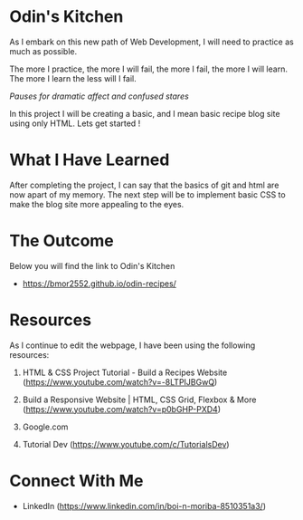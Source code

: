 # Odin's Kitchen 
As I embark on this new path of Web Development, I will need to practice as much as possible. 

The more I practice, the more I will fail, the more I fail, the more I will learn. The more I learn the less will I fail. 

*Pauses for dramatic affect and confused stares*

In this project I will be creating a basic, and I mean basic recipe blog site using only HTML. Lets get started !

# What I Have Learned 
After completing the project, I can say that the basics of git and html are now apart of my memory. 
The next step will be to implement basic CSS to make the blog site more appealing to the eyes. 

# The Outcome
Below you will find the link to Odin's Kitchen 
- https://bmor2552.github.io/odin-recipes/

# Resources
As I continue to edit the webpage, I have been using the following resources:

1. HTML & CSS Project Tutorial - Build a Recipes Website (https://www.youtube.com/watch?v=-8LTPIJBGwQ)

2. Build a Responsive Website | HTML, CSS Grid, Flexbox & More (https://www.youtube.com/watch?v=p0bGHP-PXD4)

3. Google.com

4. Tutorial Dev (https://www.youtube.com/c/TutorialsDev)


# Connect With Me
- LinkedIn (https://www.linkedin.com/in/boi-n-moriba-8510351a3/)